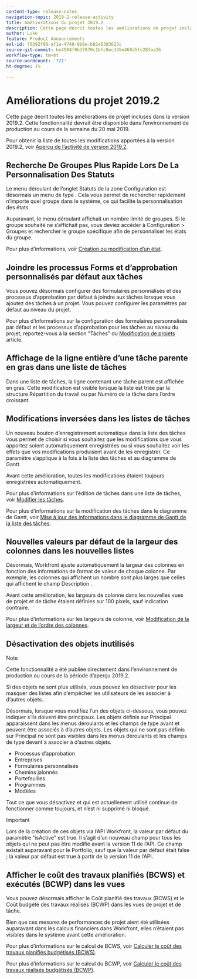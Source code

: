 ```yaml
---
content-type: release-notes
navigation-topic: 2019-2-release-activity
title: Améliorations du projet 2019.2
description: Cette page décrit toutes les améliorations de projet incluses dans la version 2019.2. Cette fonctionnalité devrait être disponible dans l’environnement de production au cours de la semaine du 20 mai 2019.
author: Luke
feature: Product Announcements
exl-id: 76292f90-af1a-4740-9b8e-b02a6303625c
source-git-commit: be4904f0b37870c1bfc8ec345e468d5fc283aa36
workflow-type: tm+mt
source-wordcount: '721'
ht-degree: 1%

---
```


# Améliorations du projet 2019.2

Cette page décrit toutes les améliorations de projet incluses dans la version 2019.2. Cette fonctionnalité devrait être disponible dans l’environnement de production au cours de la semaine du 20 mai 2019.

Pour obtenir la liste de toutes les modifications apportées à la version 2019.2, voir [Aperçu de l’activité de version 2019.2](../../../../product-announcements/product-releases/quarterly-release-archive/2019.2-release-activity/2019.2-release-activity-overview.md).

## Recherche De Groupes Plus Rapide Lors De La Personnalisation Des Statuts

Le menu déroulant de l’onglet Statuts de la zone Configuration est désormais un menu de type . Cela vous permet de rechercher rapidement n’importe quel groupe dans le système, ce qui facilite la personnalisation des états.

Auparavant, le menu déroulant affichait un nombre limité de groupes. Si le groupe souhaité ne s’affichait pas, vous deviez accéder à Configuration > Groupes et rechercher le groupe spécifique afin de personnaliser les états du groupe.

Pour plus d’informations, voir [Création ou modification d’un état](../../../../administration-and-setup/customize-workfront/creating-custom-status-and-priority-labels/create-or-edit-a-status.md).

## Joindre les processus Forms et d’approbation personnalisés par défaut aux tâches

Vous pouvez désormais configurer des formulaires personnalisés et des processus d’approbation par défaut à joindre aux tâches lorsque vous ajoutez des tâches à un projet. Vous pouvez configurer les paramètres par défaut au niveau du projet.

Pour plus d’informations sur la configuration des formulaires personnalisés par défaut et les processus d’approbation pour les tâches au niveau du projet, reportez-vous à la section &quot;Tâches&quot; du [Modification de projets](../../../../manage-work/projects/manage-projects/edit-projects.md) article.

## Affichage de la ligne entière d’une tâche parente en gras dans une liste de tâches

Dans une liste de tâches, la ligne contenant une tâche parent est affichée en gras. Cette modification est visible lorsque la liste est triée par la structure Répartition du travail ou par Numéro de la tâche dans l’ordre croissant.

## Modifications inversées dans les listes de tâches

Un nouveau bouton d’enregistrement automatique dans la liste des tâches vous permet de choisir si vous souhaitez que les modifications que vous apportez soient automatiquement enregistrées ou si vous souhaitez voir les effets que vos modifications produisent avant de les enregistrer. Ce paramètre s’applique à la fois à la liste des tâches et au diagramme de Gantt.

Avant cette amélioration, toutes les modifications étaient toujours enregistrées automatiquement.

Pour plus d’informations sur l’édition de tâches dans une liste de tâches, voir [Modifier les tâches](../../../../manage-work/tasks/manage-tasks/edit-tasks.md).

Pour plus d’informations sur la modification des tâches dans le diagramme de Gantt, voir [Mise à jour des informations dans le diagramme de Gantt de la liste des tâches](../../../../manage-work/gantt-chart/use-the-gantt-chart/update-info-task-list-gantt.md).

## Nouvelles valeurs par défaut de la largeur des colonnes dans les nouvelles listes

Désormais, Workfront ajuste automatiquement la largeur des colonnes en fonction des informations de format de valeur de chaque colonne. Par exemple, les colonnes qui affichent un nombre sont plus larges que celles qui affichent le champ Description .

Avant cette amélioration, les largeurs de colonne dans les nouvelles vues de projet et de tâche étaient définies sur 100 pixels, sauf indication contraire.

Pour plus d’informations sur les largeurs de colonne, voir [Modification de la largeur et de l’ordre des colonnes](../../../../reports-and-dashboards/reports/reporting-elements/modify-column-width-order.md).

## Désactivation des objets inutilisés

>[!NOTE]
>
>Cette fonctionnalité a été publiée directement dans l’environnement de production au cours de la période d’aperçu 2019.2.

Si des objets ne sont plus utilisés, vous pouvez les désactiver pour les masquer des listes afin d’empêcher les utilisateurs de les associer à d’autres objets.

Désormais, lorsque vous modifiez l’un des objets ci-dessous, vous pouvez indiquer s’ils doivent être principaux. Les objets définis sur Principal apparaissent dans les menus déroulants et les champs de type avant et peuvent être associés à d’autres objets. Les objets qui ne sont pas définis sur Principal ne sont pas visibles dans les menus déroulants et les champs de type devant à associer à d’autres objets.

* Processus d’approbation
* Entreprises
* Formulaires personnalisés
* Chemins jalonnés
* Portefeuilles
* Programmes
* Modèles

Tout ce que vous désactivez et qui est actuellement utilisé continue de fonctionner comme toujours, et n’est ni supprimé ni bloqué.

>[!IMPORTANT]
>
>Lors de la création de ces objets via l’API Workfront, la valeur par défaut du paramètre &quot;isActive&quot; est true. Il s’agit d’un nouveau champ pour tous les objets qui ne peut pas être modifié avant la version 11 de l’API. Ce champ existait auparavant pour le Portfolio, sauf que la valeur par défaut était false ; la valeur par défaut est true à partir de la version 11 de l’API.

## Afficher le coût des travaux planifiés (BCWS) et exécutés (BCWP) dans les vues

Vous pouvez désormais afficher le Coût planifié des travaux (BCWS) et le Coût budgété des travaux réalisés (BCWP) dans les vues de projet et de tâche.

Bien que ces mesures de performances de projet aient été utilisées auparavant dans les calculs financiers dans Workfront, elles n’étaient pas visibles dans le système avant cette amélioration.

Pour plus d’informations sur le calcul de BCWS, voir [Calculer le coût des travaux planifiés budgétisés (BCWS)](../../../../manage-work/projects/project-finances/calculate-bcws.md).

Pour plus d’informations sur le calcul du BCWP, voir [Calculer le coût des travaux réalisés budgétisés (BCWP)](../../../../manage-work/projects/project-finances/calculate-bcwp.md).

